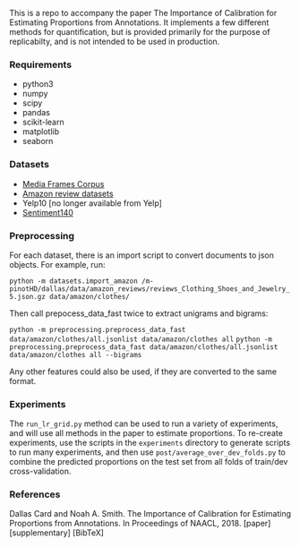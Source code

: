 This is a repo to accompany the paper The Importance of Calibration for Estimating Proportions from Annotations. It implements a few different methods for quantification, but is provided primarily for the purpose of replicabilty, and is not intended to be used in production.

### Requirements

- python3
- numpy
- scipy
- pandas
- scikit-learn
- matplotlib
- seaborn

### Datasets

- [Media Frames Corpus](http://www.cs.cmu.edu/~dcard/resources/card.acl2015.pdf)
- [Amazon review datasets](http://jmcauley.ucsd.edu/data/amazon/)
- Yelp10 [no longer available from Yelp]
- [Sentiment140](http://help.sentiment140.com/for-students/)

### Preprocessing

For each dataset, there is an import script to convert documents to json objects. For example, run:

`python -m datasets.import_amazon /m-pinotHD/dallas/data/amazon_reviews/reviews_Clothing_Shoes_and_Jewelry_5.json.gz data/amazon/clothes/`

Then call prepocess_data_fast twice to extract unigrams and bigrams:

`python -m preprocessing.preprocess_data_fast data/amazon/clothes/all.jsonlist data/amazon/clothes all`
`python -m preprocessing.preprocess_data_fast data/amazon/clothes/all.jsonlist data/amazon/clothes all --bigrams`

Any other features could also be used, if they are converted to the same format.

### Experiments

The `run_lr_grid.py` method can be used to run a variety of experiments, and will use all methods in the paper to estimate proportions. To re-create experiments, use the scripts in the `experiments` directory to generate scripts to run many experiments, and then use `post/average_over_dev_folds.py` to combine the predicted proportions on the test set from all folds of train/dev cross-validation.


### References

Dallas Card and Noah A. Smith. The Importance of Calibration for Estimating Proportions from Annotations. In Proceedings of NAACL, 2018. [paper] [supplementary] [BibTeX]